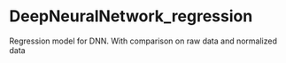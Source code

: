 # DeepNeuralNetwork_regression
Regression model for DNN. With comparison on raw data and normalized data 
